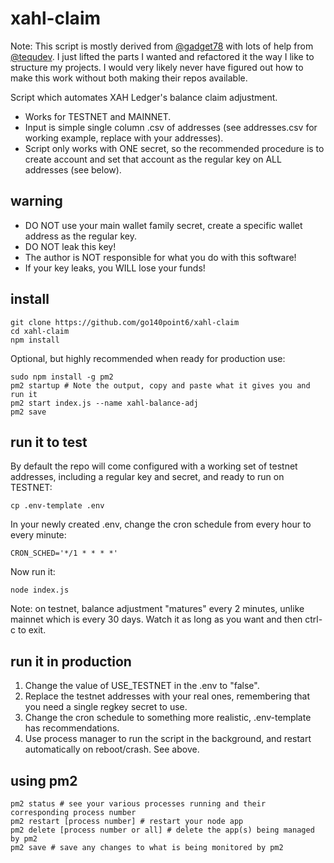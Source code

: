 # xahl-claim

Note: This script is mostly derived from [@gadget78](https://github.com/gadget78/Evernode-Deploy-Monitor) with lots of help from [@tequdev](https://github.com/tequdev/xahau-reward-claim). I just lifted the parts I wanted and refactored it the way I like to structure my projects. I would very likely never have figured out how to make this work without both making their repos available.

Script which automates XAH Ledger's balance claim adjustment.
- Works for TESTNET and MAINNET.
- Input is simple single column .csv of addresses (see addresses.csv for working example, replace with your addresses).
- Script only works with ONE secret, so the recommended procedure is to create account and set that account as the regular key on ALL addresses (see below).

## warning
- DO NOT use your main wallet family secret, create a specific wallet address as the regular key.
- DO NOT leak this key!
- The author is NOT responsible for what you do with this software! 
- If your key leaks, you WILL lose your funds!

## install

```
git clone https://github.com/go140point6/xahl-claim
cd xahl-claim
npm install
```

Optional, but highly recommended when ready for production use:
```
sudo npm install -g pm2
pm2 startup # Note the output, copy and paste what it gives you and run it
pm2 start index.js --name xahl-balance-adj
pm2 save
```

## run it to test

By default the repo will come configured with a working set of testnet addresses, including a regular key and secret, and ready to run on TESTNET:
```
cp .env-template .env
```
In your newly created .env, change the cron schedule from every hour to every minute:
```
CRON_SCHED='*/1 * * * *'
```
Now run it:
```
node index.js
```
Note: on testnet, balance adjustment "matures" every 2 minutes, unlike mainnet which is every 30 days. Watch it as long as you want and then ctrl-c to exit.

## run it in production

1. Change the value of USE_TESTNET in the .env to "false".
2. Replace the testnet addresses with your real ones, remembering that you need a single regkey secret to use.
3. Change the cron schedule to something more realistic, .env-template has recommendations.
4. Use process manager to run the script in the background, and restart automatically on reboot/crash. See above.

## using pm2
```
pm2 status # see your various processes running and their corresponding process number
pm2 restart [process number] # restart your node app
pm2 delete [process number or all] # delete the app(s) being managed by pm2
pm2 save # save any changes to what is being monitored by pm2
```